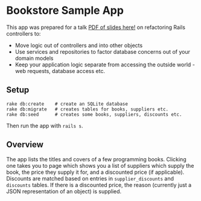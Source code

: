 # Bookstore Sample App

This app was prepared for a talk [PDF of slides here!](https://github.com/rails-oceania/roro/files/989921/rails-repositories-talk.pdf) on refactoring Rails controllers to:

  * Move logic out of controllers and into other objects
  * Use services and repositories to factor database concerns out of your domain models
  * Keep your application logic separate from accessing the outside world - web requests, database access etc.

## Setup

```
rake db:create    # create an SQLite database
rake db:migrate   # creates tables for books, suppliers etc.
rake db:seed      # creates some books, suppliers, discounts etc.
```

Then run the app with `rails s`.

## Overview

The app lists the titles and covers of a few programming books. Clicking one takes you to page which shows you a list of suppliers which supply the book, the price they supply it for, and a discounted price (if applicable). Discounts are matched based on entries in `supplier_discounts` and `discounts` tables. If there is a discounted price, the reason (currently just a JSON representation of an object) is supplied.
